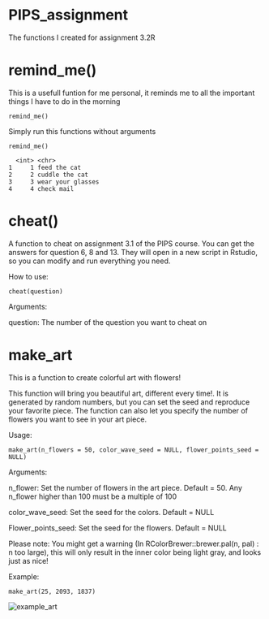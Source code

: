 # PIPS_assignment
The functions I created for assignment 3.2R


# remind_me()

This is a usefull funtion for me personal, it reminds me to all the important things I have to do in the morning

```
remind_me()
```

Simply run this functions without arguments

```
remind_me()

  <int> <chr>                                                                   
1     1 feed the cat                                                            
2     2 cuddle the cat                                                          
3     3 wear your glasses                                                       
4     4 check mail   
```

# cheat()

A function to cheat on assignment 3.1 of the PIPS course.
You can get the answers for question 6, 8 and 13. They will open 
in a new script in Rstudio, so you can modify and run everything you need.

How to use:

```
cheat(question)
```

Arguments:

question: The number of the question you want to cheat on


# make_art

This is a function to create colorful art with flowers!

This function will bring you beautiful art, different every time!. It is
generated by random numbers, but you can set the seed and reproduce your
favorite piece. The function can also let you specify the number of flowers
you want to see in your art piece.

Usage:

```
make_art(n_flowers = 50, color_wave_seed = NULL, flower_points_seed = NULL)
```

Arguments:

n_flower:           Set the number of flowers in the art piece. Default = 50.
                    Any n_flower higher than 100 must be a
                    multiple of 100

color_wave_seed:    Set the seed for the colors. Default = NULL

Flower_points_seed: Set the seed for the flowers. Default = NULL


Please note: You might get a warning (In RColorBrewer::brewer.pal(n, pal) :
n too large), this will only result in the inner color being light gray, and
looks just as nice!


Example:

```
make_art(25, 2093, 1837)

```

![example_art](https://user-images.githubusercontent.com/123662873/215204711-3301cf38-db0f-4dc4-bbc9-b7baa1cc2672.png)

